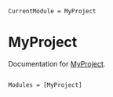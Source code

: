 ```@meta
CurrentModule = MyProject
```

# MyProject

Documentation for [MyProject](https://github.com/weikou/MyProject.jl).

```@index
```

```@autodocs
Modules = [MyProject]
```
